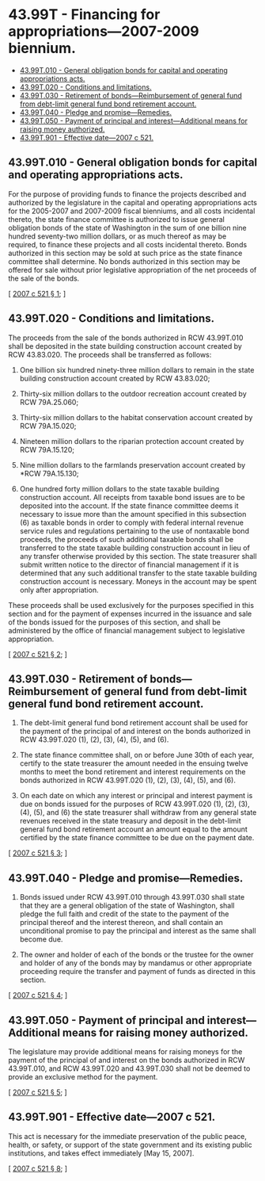 # 43.99T - Financing for appropriations—2007-2009 biennium.
* [43.99T.010 - General obligation bonds for capital and operating appropriations acts.](#4399t010---general-obligation-bonds-for-capital-and-operating-appropriations-acts)
* [43.99T.020 - Conditions and limitations.](#4399t020---conditions-and-limitations)
* [43.99T.030 - Retirement of bonds—Reimbursement of general fund from debt-limit general fund bond retirement account.](#4399t030---retirement-of-bondsreimbursement-of-general-fund-from-debt-limit-general-fund-bond-retirement-account)
* [43.99T.040 - Pledge and promise—Remedies.](#4399t040---pledge-and-promiseremedies)
* [43.99T.050 - Payment of principal and interest—Additional means for raising money authorized.](#4399t050---payment-of-principal-and-interestadditional-means-for-raising-money-authorized)
* [43.99T.901 - Effective date—2007 c 521.](#4399t901---effective-date2007-c-521)
## 43.99T.010 - General obligation bonds for capital and operating appropriations acts.
For the purpose of providing funds to finance the projects described and authorized by the legislature in the capital and operating appropriations acts for the 2005-2007 and 2007-2009 fiscal bienniums, and all costs incidental thereto, the state finance committee is authorized to issue general obligation bonds of the state of Washington in the sum of one billion nine hundred seventy-two million dollars, or as much thereof as may be required, to finance these projects and all costs incidental thereto. Bonds authorized in this section may be sold at such price as the state finance committee shall determine. No bonds authorized in this section may be offered for sale without prior legislative appropriation of the net proceeds of the sale of the bonds.

\[ [2007 c 521 § 1](http://lawfilesext.leg.wa.gov/biennium/2007-08/Pdf/Bills/Session%20Laws/House/1138-S.SL.pdf?cite=2007%20c%20521%20§%201); \]

## 43.99T.020 - Conditions and limitations.
The proceeds from the sale of the bonds authorized in RCW 43.99T.010 shall be deposited in the state building construction account created by RCW 43.83.020. The proceeds shall be transferred as follows:

1. One billion six hundred ninety-three million dollars to remain in the state building construction account created by RCW 43.83.020;

2. Thirty-six million dollars to the outdoor recreation account created by RCW 79A.25.060;

3. Thirty-six million dollars to the habitat conservation account created by RCW 79A.15.020;

4. Nineteen million dollars to the riparian protection account created by RCW 79A.15.120;

5. Nine million dollars to the farmlands preservation account created by *RCW 79A.15.130;

6. One hundred forty million dollars to the state taxable building construction account. All receipts from taxable bond issues are to be deposited into the account. If the state finance committee deems it necessary to issue more than the amount specified in this subsection (6) as taxable bonds in order to comply with federal internal revenue service rules and regulations pertaining to the use of nontaxable bond proceeds, the proceeds of such additional taxable bonds shall be transferred to the state taxable building construction account in lieu of any transfer otherwise provided by this section. The state treasurer shall submit written notice to the director of financial management if it is determined that any such additional transfer to the state taxable building construction account is necessary. Moneys in the account may be spent only after appropriation.

These proceeds shall be used exclusively for the purposes specified in this section and for the payment of expenses incurred in the issuance and sale of the bonds issued for the purposes of this section, and shall be administered by the office of financial management subject to legislative appropriation.

\[ [2007 c 521 § 2](http://lawfilesext.leg.wa.gov/biennium/2007-08/Pdf/Bills/Session%20Laws/House/1138-S.SL.pdf?cite=2007%20c%20521%20§%202); \]

## 43.99T.030 - Retirement of bonds—Reimbursement of general fund from debt-limit general fund bond retirement account.
1. The debt-limit general fund bond retirement account shall be used for the payment of the principal of and interest on the bonds authorized in RCW 43.99T.020 (1), (2), (3), (4), (5), and (6).

2. The state finance committee shall, on or before June 30th of each year, certify to the state treasurer the amount needed in the ensuing twelve months to meet the bond retirement and interest requirements on the bonds authorized in RCW 43.99T.020 (1), (2), (3), (4), (5), and (6).

3. On each date on which any interest or principal and interest payment is due on bonds issued for the purposes of RCW 43.99T.020 (1), (2), (3), (4), (5), and (6) the state treasurer shall withdraw from any general state revenues received in the state treasury and deposit in the debt-limit general fund bond retirement account an amount equal to the amount certified by the state finance committee to be due on the payment date.

\[ [2007 c 521 § 3](http://lawfilesext.leg.wa.gov/biennium/2007-08/Pdf/Bills/Session%20Laws/House/1138-S.SL.pdf?cite=2007%20c%20521%20§%203); \]

## 43.99T.040 - Pledge and promise—Remedies.
1. Bonds issued under RCW 43.99T.010 through 43.99T.030 shall state that they are a general obligation of the state of Washington, shall pledge the full faith and credit of the state to the payment of the principal thereof and the interest thereon, and shall contain an unconditional promise to pay the principal and interest as the same shall become due.

2. The owner and holder of each of the bonds or the trustee for the owner and holder of any of the bonds may by mandamus or other appropriate proceeding require the transfer and payment of funds as directed in this section.

\[ [2007 c 521 § 4](http://lawfilesext.leg.wa.gov/biennium/2007-08/Pdf/Bills/Session%20Laws/House/1138-S.SL.pdf?cite=2007%20c%20521%20§%204); \]

## 43.99T.050 - Payment of principal and interest—Additional means for raising money authorized.
The legislature may provide additional means for raising moneys for the payment of the principal of and interest on the bonds authorized in RCW 43.99T.010, and RCW 43.99T.020 and 43.99T.030 shall not be deemed to provide an exclusive method for the payment.

\[ [2007 c 521 § 5](http://lawfilesext.leg.wa.gov/biennium/2007-08/Pdf/Bills/Session%20Laws/House/1138-S.SL.pdf?cite=2007%20c%20521%20§%205); \]

## 43.99T.901 - Effective date—2007 c 521.
This act is necessary for the immediate preservation of the public peace, health, or safety, or support of the state government and its existing public institutions, and takes effect immediately [May 15, 2007].

\[ [2007 c 521 § 8](http://lawfilesext.leg.wa.gov/biennium/2007-08/Pdf/Bills/Session%20Laws/House/1138-S.SL.pdf?cite=2007%20c%20521%20§%208); \]

